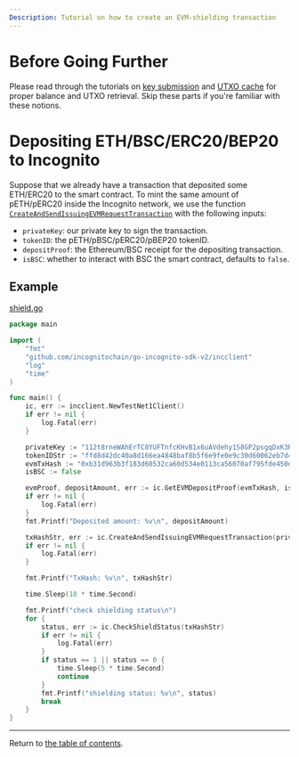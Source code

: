 ```yaml
---
Description: Tutorial on how to create an EVM-shielding transaction
---
```


# Before Going Further

Please read through the tutorials on [key submission](../accounts/submit_key.md)
and [UTXO cache](../accounts/utxo_cache.md) for proper balance and UTXO retrieval. Skip these parts if you're familiar
with these notions.

# Depositing ETH/BSC/ERC20/BEP20 to Incognito

Suppose that we already have a transaction that deposited some ETH/ERC20 to the smart contract. To mint the same amount
of pETH/pERC20 inside the Incognito network, we use the
function [`CreateAndSendIssuingEVMRequestTransaction`](../../../incclient/bridge.go) with the following inputs:

* `privateKey`: our private key to sign the transaction.
* `tokenID`: the pETH/pBSC/pERC20/pBEP20 tokenID.
* `depositProof`: the Ethereum/BSC receipt for the depositing transaction.
* `isBSC`: whether to interact with BSC the smart contract, defaults to `false`.

## Example

[shield.go](../../code/bridge/shield/shield.go)

```go
package main

import (
	"fmt"
	"github.com/incognitochain/go-incognito-sdk-v2/incclient"
	"log"
	"time"
)

func main() {
	ic, err := incclient.NewTestNet1Client()
	if err != nil {
		log.Fatal(err)
	}

	privateKey := "112t8rneWAhErTC8YUFTnfcKHvB1x6uAVdehy1S8GP2psgqDxK3RHouUcd69fz88oAL9XuMyQ8mBY5FmmGJdcyrpwXjWBXRpoWwgJXjsxi4j"
	tokenIDStr := "ffd8d42dc40a8d166ea4848baf8b5f6e9fe0e9c30d60062eb7d44a8df9e00854"
	evmTxHash := "0xb31d963b3f183d60532ca60d534e0113ca56070af795fde450dd456945a7be42"
	isBSC := false

	evmProof, depositAmount, err := ic.GetEVMDepositProof(evmTxHash, isBSC)
	if err != nil {
		log.Fatal(err)
	}
	fmt.Printf("Deposited amount: %v\n", depositAmount)

	txHashStr, err := ic.CreateAndSendIssuingEVMRequestTransaction(privateKey, tokenIDStr, *evmProof, isBSC)
	if err != nil {
		log.Fatal(err)
	}

	fmt.Printf("TxHash: %v\n", txHashStr)

	time.Sleep(10 * time.Second)

	fmt.Printf("check shielding status\n")
	for {
		status, err := ic.CheckShieldStatus(txHashStr)
		if err != nil {
			log.Fatal(err)
		}
		if status == 1 || status == 0 {
			time.Sleep(5 * time.Second)
			continue
		}
		fmt.Printf("shielding status: %v\n", status)
		break
	}
}
```

---
Return to [the table of contents](../../../README.md).
